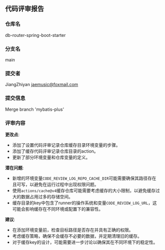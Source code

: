 ## 代码评审报告

### 仓库名
db-router-spring-boot-starter

### 分支名
main

### 提交者
JiangZhiyan <jaemusic@foxmail.com>

### 提交信息
Merge branch 'mybatis-plus'

### 评审内容

**更改点**:
- 添加了设置代码评审记录仓库缓存目录环境变量的步骤。
- 添加了缓存代码评审记录仓库目录的action。
- 更新了部分环境变量和仓库变量的定义。

**潜在问题**:
- 新增的环境变量`CODE_REVIEW_LOG_REPO_CACHE_DIR`可能需要确保其路径存在且可写，以避免在运行过程中出现权限问题。
- 使用`actions/cache@v4`缓存仓库可能需要考虑缓存的大小限制，以避免缓存过大的数据占用过多的存储空间。
- 缓存目录的key中包含了runner的操作系统和变量`CODE_REVIEW_LOG_URL`，这可能会影响缓存在不同环境或配置下的兼容性。

**建议**:
- 在添加环境变量前，检查目标路径是否存在并具有正确的权限。
- 考虑缓存策略，确保不会缓存不必要的数据，并定期清理旧的缓存。
- 对于缓存key的设计，可能需要进一步讨论以确保其在不同环境下的稳定性。